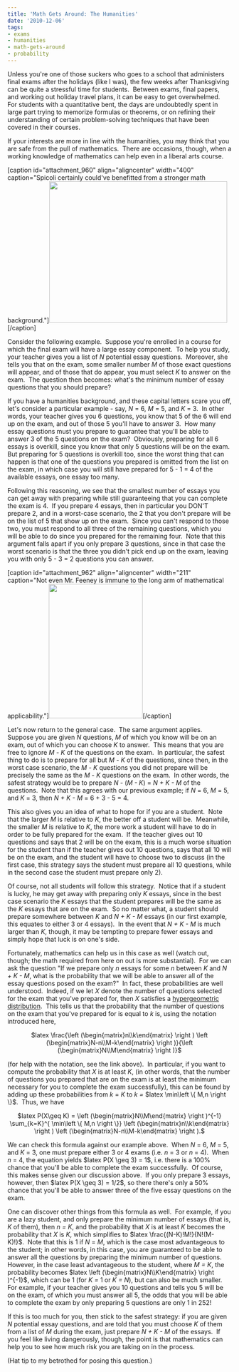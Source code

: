 ```yaml
---
title: 'Math Gets Around: The Humanities'
date: '2010-12-06'
tags:
- exams
- humanities
- math-gets-around
- probability
---
```


Unless you're one of those suckers who goes to a school that administers final exams after the holidays (like I was), the few weeks after Thanksgiving can be quite a stressful time for students.  Between exams, final papers, and working out holiday travel plans, it can be easy to get overwhelmed.  For students with a quantitative bent, the days are undoubtedly spent in large part trying to memorize formulas or theorems, or on refining their understanding of certain problem-solving techniques that have been covered in their courses.

If your interests are more in line with the humanities, you may think that you are safe from the pull of mathematics.  There are occasions, though, when a working knowledge of mathematics can help even in a liberal arts course.

[caption id="attachment_960" align="aligncenter" width="400" caption="Spicoli certainly could&#39;ve benefitted from a stronger math background."]<a href="http://www.imdb.com/media/rm2371983360/tt0083929f"><img class="size-full wp-image-960" title="fasttimes" src="http://www.mathgoespop.com/wp-content/uploads/2010/12/Picture-1.png" alt="" width="400" height="317" /></a>[/caption]

Consider the following example.  Suppose you're enrolled in a course for which the final exam will have a large essay component.  To help you study, your teacher gives you a list of <em>N</em> potential essay questions.  Moreover, she tells you that on the exam, some smaller number <em>M</em> of those exact questions will appear, and of those that do appear, you must select <em>K</em> to answer on the exam.  The question then becomes: what's the minimum number of essay questions that you should prepare?

If you have a humanities background, and these capital letters scare you off, let's consider a particular example - say, <em>N</em> = 6, <em>M</em> = 5, and <em>K</em> = 3.  In other words, your teacher gives you 6 questions, you know that 5 of the 6 will end up on the exam, and out of those 5 you'll have to answer 3.  How many essay questions must you prepare to guarantee that you'll be able to answer 3 of the 5 questions on the exam?  Obviously, preparing for all 6 essays is overkill, since you know that only 5 questions will be on the exam.  But preparing for 5 questions is overkill too, since the worst thing that can happen is that one of the questions you prepared is omitted from the list on the exam, in which case you will still have prepared for 5 - 1 = 4 of the available essays, one essay too many.

Following this reasoning, we see that the smallest number of essays you can get away with preparing while still guaranteeing that you can complete the exam is 4.  If you prepare 4 essays, then in particular you DON'T prepare 2, and in a worst-case scenario, the 2 that you don't prepare will be on the list of 5 that show up on the exam.  Since you can't respond to those two, you must respond to all three of the remaining questions, which you will be able to do since you prepared for the remaining four.  Note that this argument falls apart if you only prepare 3 questions, since in that case the worst scenario is that the three you didn't pick end up on the exam, leaving you with only 5 - 3 = 2 questions you can answer.

[caption id="attachment_962" align="aligncenter" width="211" caption="Not even Mr. Feeney is immune to the long arm of mathematical applicability."]<a href="http://www.imdb.com/title/tt0105958/"><img class="size-full wp-image-962" title="feeney" src="http://www.mathgoespop.com/wp-content/uploads/2010/12/Picture-10.png" alt="" width="211" height="301" /></a>[/caption]

Let's now return to the general case.  The same argument applies.  Suppose you are given <em>N</em> questions, <em>M</em> of which you know will be on an exam, out of which you can choose <em>K</em> to answer.  This means that you are free to ignore <em>M</em> - <em>K</em> of the questions on the exam.  In particular, the safest thing to do is to prepare for all but <em>M</em> - <em>K</em> of the questions, since then, in the worst case scenario, the <em>M</em> - <em>K</em> questions you did not prepare will be precisely the same as the <em>M</em> - <em>K</em> questions on the exam.  In other words, the safest strategy would be to prepare <em>N</em> - (<em>M - K</em>) = <em>N + K - M</em> of the questions.  Note that this agrees with our previous example; if <em>N</em> = 6, <em>M</em> = 5, and <em>K</em> = 3, then <em>N + K - M </em>= 6 + 3 - 5 = 4.

This also gives you an idea of what to hope for if you are a student.  Note that the larger <em>M</em> is relative to <em>K</em>, the better off a student will be.  Meanwhile, the smaller <em>M</em> is relative to <em>K</em>, the more work a student will have to do in order to be fully prepared for the exam.  If the teacher gives out 10 questions and says that 2 will be on the exam, this is a much worse situation for the student than if the teacher gives out 10 questions, says that all 10 will be on the exam, and the student will have to choose two to discuss (in the first case, this strategy says the student must prepare all 10 questions, while in the second case the student must prepare only 2).

Of course, not all students will follow this strategy.  Notice that if a student is lucky, he may get away with preparing only <em>K</em> essays, since in the best case scenario the <em>K</em> essays that the student prepares will be the same as the <em>K</em> essays that are on the exam.  So no matter what, a student should prepare somewhere between <em>K</em> and <em>N + K - M</em> essays (in our first example, this equates to either 3 or 4 essays).  In the event that <em>N + K - M </em>is much larger than <em>K</em>, though, it may be tempting to prepare fewer essays and simply hope that luck is on one's side.

Fortunately, mathematics can help us in this case as well (watch out, though; the math required from here on out is more substantial).  For we can ask the question "If we prepare only <em>n</em> essays for some <em>n</em> between <em>K</em> and <em>N + K - M</em>, what is the probability that we will be able to answer all of the essay questions posed on the exam?"  In fact, these probabilities are well understood.  Indeed, if we let <em>X</em> denote the number of questions selected for the exam that you've prepared for, then <em>X</em> satisfies a <a href="http://en.wikipedia.org/wiki/Hypergeometric_distribution">hypergeometric distribution</a>.  This tells us that the probability that the number of questions on the exam that you've prepared for is equal to <em>k</em> is, using the notation introduced here,
<p style="text-align: center;">$latex \frac{\left (\begin{matrix}n\\k\end{matrix} \right ) \left (\begin{matrix}N-n\\M-k\end{matrix} \right )}{\left (\begin{matrix}N\\M\end{matrix} \right )}$</p>
<p style="text-align: left;">(for help with the notation, see the link above).  In particular, if you want to compute the probability that <em>X</em> is at least <em>K</em>, (in other words, that the number of questions you prepared that are on the exam is at least the minimum necessary for you to complete the exam successfully), this can be found by adding up these probabilities from <em>k</em> = <em>K</em> to <em>k = </em>$latex \min\left \{ M,n \right \}$.  Thus, we have</p>
<p style="text-align: center;">$latex P(X\geq K) = \left (\begin{matrix}N\\M\end{matrix} \right )^{-1} \sum_{k=K}^{ \min\left \{ M,n \right \}} \left (\begin{matrix}n\\k\end{matrix} \right ) \left (\begin{matrix}N-n\\M-k\end{matrix} \right ).$</p>
<p style="text-align: left;">We can check this formula against our example above.  When <em>N</em> = 6, <em>M</em> = 5, and <em>K</em> = 3, one must prepare either 3 or 4 exams (i.e. <em>n</em> = 3 or <em>n</em> = 4).  When <em>n</em> = 4, the equation yields $latex P(X \geq 3) = 1$, i.e. there is a 100% chance that you'll be able to complete the exam successfully.  Of course, this makes sense given our discussion above.  If you only prepare 3 essays, however, then $latex P(X \geq 3) = 1/2$, so there there's only a 50% chance that you'll be able to answer three of the five essay questions on the exam.</p>
<p style="text-align: left;">One can discover other things from this formula as well.  For example, if you are a lazy student, and only prepare the minimum number of essays (that is, <em>K</em> of them), then <em>n = K</em>, and the probability that <em>X</em> is at least <em>K </em>becomes the probability that <em>X </em>is <em>K</em>, which simplifies to $latex \frac{(N-K)!M!}{N!(M-K)!}$.  Note that this is 1 if <em>N</em> = <em>M</em>, which is the case most advantageous to the student; in other words, in this case, you are guaranteed to be able to answer all the questions by preparing the minimum number of questions.  However, in the case least advantageous to the student, where <em>M = K</em>, the probability becomes $latex \left (\begin{matrix}N\\K\end{matrix} \right )^{-1}$, which can be 1 (for <em>K = </em>1 or <em>K = N</em>), but can also be much smaller.  For example, if your teacher gives you 10 questions and tells you 5 will be on the exam, of which you must answer all 5, the odds that you will be able to complete the exam by only preparing 5 questions are only 1 in 252!</p>
<p style="text-align: left;">If this is too much for you, then stick to the safest strategy: if you are given <em>N</em> potential essay questions, and are told that you must choose <em>K</em> of them from a list of <em>M </em>during the exam, just prepare <em>N + K - M</em> of the essays.  If you feel like living dangerously, though, the point is that mathematics can help you to see how much risk you are taking on in the process.</p>
<p style="text-align: left;">(Hat tip to my betrothed for posing this question.)</p>
<p style="text-align: left;"></p>
